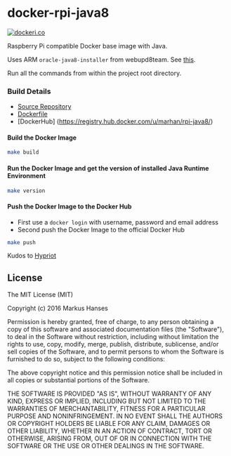 # docker-rpi-java8

[![dockeri.co](http://dockeri.co/image/marhan/rpi-java8)](https://registry.hub.docker.com/u/marhan/rpi-java8/)

Raspberry Pi compatible Docker base image with Java.

Uses ARM `oracle-java8-installer` from webupd8team. See [this](http://www.webupd8.org/2013/12/oracle-java-ppa-updated-with-arm-support.html).

Run all the commands from within the project root directory.

### Build Details
- [Source Repository](https://github.com/marhan/docker-rpi-java8)
- [Dockerfile](https://github.com/marhan/docker-rpi-java8/blob/master/Dockerfile)
- [DockerHub] (https://registry.hub.docker.com/u/marhan/rpi-java8/)


#### Build the Docker Image
```bash
make build
```

#### Run the Docker Image and get the version of installed Java Runtime Environment
```bash
make version
```

#### Push the Docker Image to the Docker Hub
* First use a `docker login` with username, password and email address
* Second push the Docker Image to the official Docker Hub

```bash
make push
```

Kudos to [Hypriot](http://blog.hypriot.com/heavily-armed-after-major-upgrade-raspberry-pi-with-docker-1-dot-5-0)

## License

The MIT License (MIT)

Copyright (c) 2016 Markus Hanses

Permission is hereby granted, free of charge, to any person obtaining a copy
of this software and associated documentation files (the "Software"), to deal
in the Software without restriction, including without limitation the rights
to use, copy, modify, merge, publish, distribute, sublicense, and/or sell
copies of the Software, and to permit persons to whom the Software is
furnished to do so, subject to the following conditions:

The above copyright notice and this permission notice shall be included in all
copies or substantial portions of the Software.

THE SOFTWARE IS PROVIDED "AS IS", WITHOUT WARRANTY OF ANY KIND, EXPRESS OR
IMPLIED, INCLUDING BUT NOT LIMITED TO THE WARRANTIES OF MERCHANTABILITY,
FITNESS FOR A PARTICULAR PURPOSE AND NONINFRINGEMENT. IN NO EVENT SHALL THE
AUTHORS OR COPYRIGHT HOLDERS BE LIABLE FOR ANY CLAIM, DAMAGES OR OTHER
LIABILITY, WHETHER IN AN ACTION OF CONTRACT, TORT OR OTHERWISE, ARISING FROM,
OUT OF OR IN CONNECTION WITH THE SOFTWARE OR THE USE OR OTHER DEALINGS IN THE
SOFTWARE.

